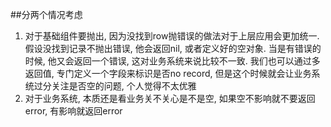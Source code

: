 ##分两个情况考虑
1. 对于基础组件要抛出, 因为没找到row抛错误的做法对于上层应用会更加统一. 假设没找到记录不抛出错误, 他会返回nil, 或者定义好的空对象. 当是有错误的时候, 他又会返回一个错误, 这对业务系统来说比较不一致. 我们也可以通过多返回值, 专门定义一个字段来标识是否no record, 但是这个时候就会让业务系统过分关注是否空的问题, 个人觉得不太优雅
2. 对于业务系统, 本质还是看业务关不关心是不是空, 如果空不影响就不要返回error, 有影响就返回error
